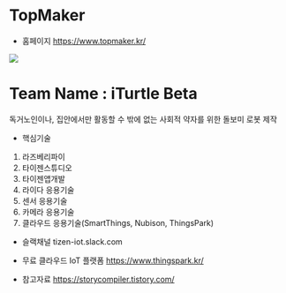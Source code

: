 # TopMaker

- 홈페이지
  https://www.topmaker.kr/

<img src="https://img1.daumcdn.net/thumb/R1280x0/?scode=mtistory2&fname=https%3A%2F%2Fk.kakaocdn.net%2Fdn%2FbbMGaW%2FbtqxEO1LFaC%2Fa88iYEJQheFFZjzcKwyphK%2Fimg.jpg">
  

# Team Name : iTurtle Beta
독거노인이나, 집안에서만 활동할 수 밖에 없는 사회적 약자를 위한 돌보미 로봇 제작




- 핵심기술
1) 라즈베리파이
2) 타이젠스튜디오
3) 타이젠앱개발
4) 라이다 응용기술
5) 센서 응용기술
6) 카메라 응용기술
7) 클라우드 응용기술(SmartThings, Nubison, ThingsPark)


- 슬랙채널
tizen-iot.slack.com

- 무료 클라우드 IoT 플랫폼
https://www.thingspark.kr/


- 참고자료
https://storycompiler.tistory.com/